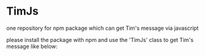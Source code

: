 # TimJs
one repository for npm package which can get Tim's message via javascript

please install the package with npm and use the 'TimJs' class to get Tim's message like below:
